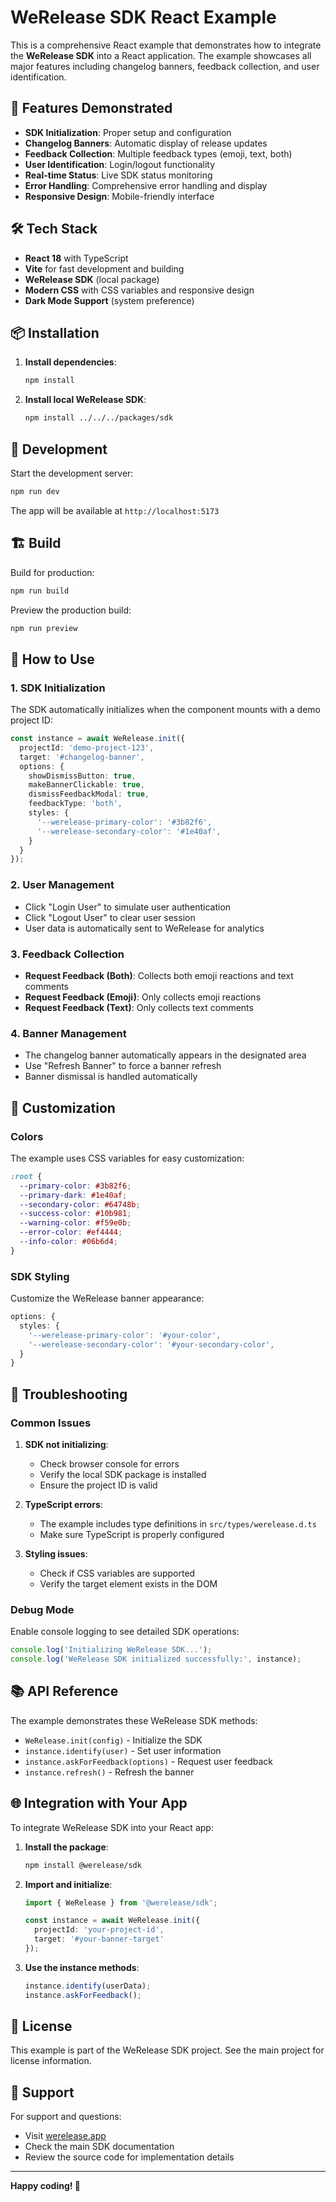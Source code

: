 # WeRelease SDK React Example

This is a comprehensive React example that demonstrates how to integrate the **WeRelease SDK** into a React application. The example showcases all major features including changelog banners, feedback collection, and user identification.

## 🚀 Features Demonstrated

- **SDK Initialization**: Proper setup and configuration
- **Changelog Banners**: Automatic display of release updates
- **Feedback Collection**: Multiple feedback types (emoji, text, both)
- **User Identification**: Login/logout functionality
- **Real-time Status**: Live SDK status monitoring
- **Error Handling**: Comprehensive error handling and display
- **Responsive Design**: Mobile-friendly interface

## 🛠️ Tech Stack

- **React 18** with TypeScript
- **Vite** for fast development and building
- **WeRelease SDK** (local package)
- **Modern CSS** with CSS variables and responsive design
- **Dark Mode Support** (system preference)

## 📦 Installation

1. **Install dependencies**:
   ```bash
   npm install
   ```

2. **Install local WeRelease SDK**:
   ```bash
   npm install ../../../packages/sdk
   ```

## 🚀 Development

Start the development server:

```bash
npm run dev
```

The app will be available at `http://localhost:5173`

## 🏗️ Build

Build for production:

```bash
npm run build
```

Preview the production build:

```bash
npm run preview
```

## 📱 How to Use

### 1. SDK Initialization
The SDK automatically initializes when the component mounts with a demo project ID:

```typescript
const instance = await WeRelease.init({
  projectId: 'demo-project-123',
  target: '#changelog-banner',
  options: {
    showDismissButton: true,
    makeBannerClickable: true,
    dismissFeedbackModal: true,
    feedbackType: 'both',
    styles: {
      '--werelease-primary-color': '#3b82f6',
      '--werelease-secondary-color': '#1e40af',
    }
  }
});
```

### 2. User Management
- Click "Login User" to simulate user authentication
- Click "Logout User" to clear user session
- User data is automatically sent to WeRelease for analytics

### 3. Feedback Collection
- **Request Feedback (Both)**: Collects both emoji reactions and text comments
- **Request Feedback (Emoji)**: Only collects emoji reactions
- **Request Feedback (Text)**: Only collects text comments

### 4. Banner Management
- The changelog banner automatically appears in the designated area
- Use "Refresh Banner" to force a banner refresh
- Banner dismissal is handled automatically

## 🎨 Customization

### Colors
The example uses CSS variables for easy customization:

```css
:root {
  --primary-color: #3b82f6;
  --primary-dark: #1e40af;
  --secondary-color: #64748b;
  --success-color: #10b981;
  --warning-color: #f59e0b;
  --error-color: #ef4444;
  --info-color: #06b6d4;
}
```

### SDK Styling
Customize the WeRelease banner appearance:

```typescript
options: {
  styles: {
    '--werelease-primary-color': '#your-color',
    '--werelease-secondary-color': '#your-secondary-color',
  }
}
```

## 🔧 Troubleshooting

### Common Issues

1. **SDK not initializing**:
   - Check browser console for errors
   - Verify the local SDK package is installed
   - Ensure the project ID is valid

2. **TypeScript errors**:
   - The example includes type definitions in `src/types/werelease.d.ts`
   - Make sure TypeScript is properly configured

3. **Styling issues**:
   - Check if CSS variables are supported
   - Verify the target element exists in the DOM

### Debug Mode
Enable console logging to see detailed SDK operations:

```typescript
console.log('Initializing WeRelease SDK...');
console.log('WeRelease SDK initialized successfully:', instance);
```

## 📚 API Reference

The example demonstrates these WeRelease SDK methods:

- `WeRelease.init(config)` - Initialize the SDK
- `instance.identify(user)` - Set user information
- `instance.askForFeedback(options)` - Request user feedback
- `instance.refresh()` - Refresh the banner

## 🌐 Integration with Your App

To integrate WeRelease SDK into your React app:

1. **Install the package**:
   ```bash
   npm install @werelease/sdk
   ```

2. **Import and initialize**:
   ```typescript
   import { WeRelease } from '@werelease/sdk';
   
   const instance = await WeRelease.init({
     projectId: 'your-project-id',
     target: '#your-banner-target'
   });
   ```

3. **Use the instance methods**:
   ```typescript
   instance.identify(userData);
   instance.askForFeedback();
   ```

## 📄 License

This example is part of the WeRelease SDK project. See the main project for license information.

## 🤝 Support

For support and questions:
- Visit [werelease.app](https://werelease.app)
- Check the main SDK documentation
- Review the source code for implementation details

---

**Happy coding! 🎉**
